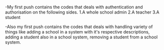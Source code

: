 -My first push contains the codes that deals with authentication and authorisation on the following sides. 
1.A whole school admin 
2.A teacher 
3.A student 

-Also my first push contains the codes that deals with handling variety of things like adding a school in a system with it's 
respective descriptions, adding a student also in a school system, removing a student from a school system.

